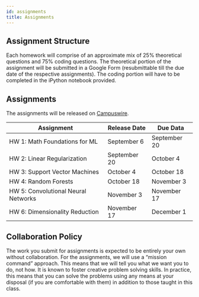 ```yaml
---
id: assignments
title: Assignments
---
```


## Assignment Structure
Each homework will comprise of an approximate mix of 25% theoretical questions and 75% coding questions. The theoretical portion of the assignment will be submitted in a Google Form (resubmittable till the due date of the respective assignments). The coding portion will have to be completed in the iPython notebook provided.

## Assignments

The assignments will be released on [Campuswire](https://campuswire.com/p/G6C251796/feed/2).

| Assignment | Release Date | Due Data |
| --- | --- | --- |
| HW 1: Math Foundations for ML | September 6 | September 20 |
| HW 2: Linear Regularization | September 20 | October 4 |  
| HW 3: Support Vector Machines | October 4 | October 18 |
| HW 4: Random Forests | October 18 | November 3 |
| HW 5: Convolutional Neural Networks | November 3 | November 17 |
| HW 6: Dimensionality Reduction | November 17 | December 1 |

## Collaboration Policy
The work you submit for assignments is expected to be entirely your own without collaboration. For the assignments, we will use a “mission command” approach. This means that we will tell you what we want you to do, not how. It is known to foster creative problem solving skills. In practice, this means that you can solve the problems using any means at your disposal (if you are comfortable with them) in addition to those taught in this class.

